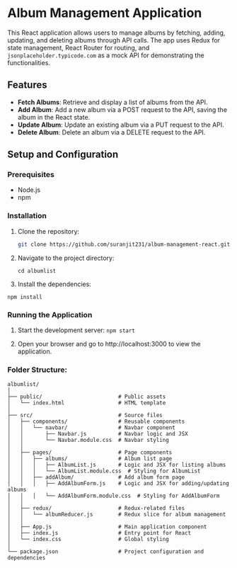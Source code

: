 # Album Management Application

This React application allows users to manage albums by fetching, adding, updating, and deleting albums through API calls. The app uses Redux for state management, React Router for routing, and `jsonplaceholder.typicode.com` as a mock API for demonstrating the functionalities.

## Features

- **Fetch Albums**: Retrieve and display a list of albums from the API.
- **Add Album**: Add a new album via a POST request to the API, saving the album in the React state.
- **Update Album**: Update an existing album via a PUT request to the API.
- **Delete Album**: Delete an album via a DELETE request to the API.

## Setup and Configuration

### Prerequisites

- Node.js 
- npm 

### Installation

1. Clone the repository:

   ```bash
   git clone https://github.com/suranjit231/album-management-react.git
   ```
2. Navigate to the project directory:
    ```
    cd albumlist
    ```
3. Install the dependencies:
```
npm install
```
### Running the Application

1. Start the development server:
``` npm start ```

2. Open your browser and go to http://localhost:3000 to view the application.

### Folder Structure:
```
albumlist/
│
├── public/                        # Public assets
│   └── index.html                 # HTML template
│
├── src/                           # Source files
│   ├── components/                # Reusable components
│   │   └── navbar/                # Navbar component
│   │       ├── Navbar.js          # Navbar logic and JSX
│   │       └── Navbar.module.css  # Navbar styling
│   │
│   ├── pages/                     # Page components
│   │   ├── albums/                # Album list page
│   │   │   ├── AlbumList.js       # Logic and JSX for listing albums
│   │   │   └── AlbumList.module.css  # Styling for AlbumList
│   │   ├── addAlbum/              # Add album form page
│   │   │   ├── AddAlbumForm.js    # Logic and JSX for adding/updating albums
│   │   │   └── AddAlbumForm.module.css  # Styling for AddAlbumForm
│   │
│   ├── redux/                     # Redux-related files
│   │   └── albumReducer.js        # Redux slice for album management
│   │
│   ├── App.js                     # Main application component
│   ├── index.js                   # Entry point for React
│   └── index.css                  # Global styling
│
└── package.json                   # Project configuration and dependencies
```
